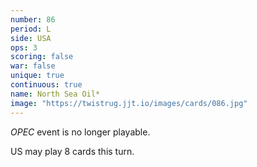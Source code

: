 ```yaml
---
number: 86
period: L
side: USA
ops: 3
scoring: false
war: false
unique: true
continuous: true
name: North Sea Oil*
image: "https://twistrug.jjt.io/images/cards/086.jpg"
---
```

*OPEC* event is no longer playable.

US may play 8 cards this turn.
